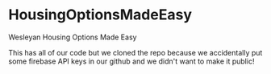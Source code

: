 # HousingOptionsMadeEasy
Wesleyan Housing Options Made Easy


This has all of our code but we cloned the repo because we accidentally put some firebase API keys in our github and we didn't want to make it public!
